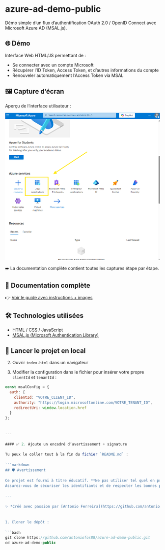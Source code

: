 # azure-ad-demo-public

Démo simple d’un flux d’authentification OAuth 2.0 / OpenID Connect avec Microsoft Azure AD (MSAL.js).

## 🌐 Démo

Interface Web HTML/JS permettant de :
- Se connecter avec un compte Microsoft
- Récupérer l’ID Token, Access Token, et d’autres informations du compte
- Renouveler automatiquement l’Access Token via MSAL

## 🖼️ Capture d’écran

Aperçu de l’interface utilisateur :

![Étape 1](docs/screenshots/1.png)

➡️ La documentation complète contient toutes les captures étape par étape.

## 📘 Documentation complète

👉 [Voir le guide avec instructions + images](docs/setup.md)

## 🛠️ Technologies utilisées

- HTML / CSS / JavaScript
- [MSAL.js (Microsoft Authentication Library)](https://github.com/AzureAD/microsoft-authentication-library-for-js)

## 🚀 Lancer le projet en local

2. Ouvrir `index.html` dans un navigateur

3. Modifier la configuration dans le fichier pour insérer votre propre `clientId` et `tenantId` :

```js
const msalConfig = {
  auth: {
    clientId: "VOTRE_CLIENT_ID",
    authority: "https://login.microsoftonline.com/VOTRE_TENANT_ID",
    redirectUri: window.location.href
  }
};


---

#### ✅ 2. Ajoute un encadré d’avertissement + signature

Tu peux le coller tout à la fin du fichier `README.md` :

```markdown
## 🛡️ Avertissement

Ce projet est fourni à titre éducatif. **Ne pas utiliser tel quel en production.**
Assurez-vous de sécuriser les identifiants et de respecter les bonnes pratiques OAuth 2.0.

---

✨ *Créé avec passion par [Antonio Ferreira](https://github.com/antoniofos88)*


1. Cloner le dépôt :

```bash
git clone https://github.com/antoniofos88/azure-ad-demo-public.git
cd azure-ad-demo-public
